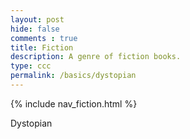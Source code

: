 ```yaml
---
layout: post
hide: false
comments : true
title: Fiction
description: A genre of fiction books.
type: ccc
permalink: /basics/dystopian
---
```


{% include nav_fiction.html %}

Dystopian